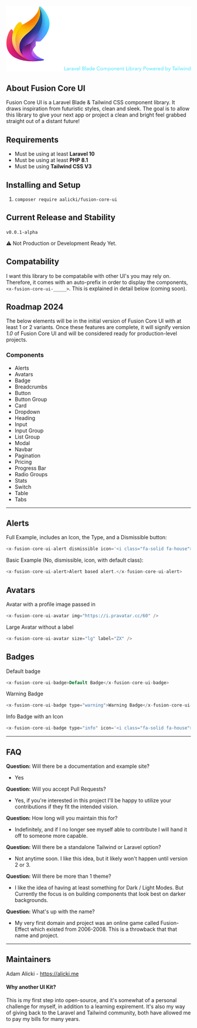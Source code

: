 <img src="fusion-core-ui-logo.png">

## About Fusion Core UI
Fusion Core UI is a Laravel Blade & Tailwind CSS component library. It draws inspiration from
futuristic styles, clean and sleek. The goal is to allow this library to give your next app or project
a clean and bright feel grabbed straight out of a distant future!

## Requirements
* Must be using at least **Laravel 10**
* Must be using at least **PHP 8.1**
* Must be using **Tailwind CSS V3**

## Installing and Setup

1. `composer require aalicki/fusion-core-ui`

## Current Release and Stability
`v0.0.1-alpha`

⚠️ Not Production or Development Ready Yet.

## Compatability
I want this library to be compatabile with other UI's you may rely on. Therefore, it comes with
an auto-prefix in order to display the components, `<x-fusion-core-ui-_____>`. This is explained in detail below (coming soon).

## Roadmap 2024

The below elements will be in the initial version of Fusion Core UI with at least 1 or 2 variants.
Once these features are complete, it will signify version *1.0* of Fusion Core UI and will be considered
ready for production-level projects.

### Components

- Alerts 
- Avatars
- Badge
- Breadcrumbs
- Button
- Button Group
- Card
- Dropdown
- Heading
- Input
- Input Group
- List Group
- Modal
- Navbar
- Pagination
- Pricing
- Progress Bar
- Radio Groups
- Stats
- Switch
- Table
- Tabs
---

## Alerts

Full Example, includes an Icon, the Type, and a Dismissible button:

```php
<x-fusion-core-ui-alert dismissible icon='<i class="fa-solid fa-house"></i>' type="info">Fusion Core UI Default Alert.</x-fusion-core-ui-alert>
```

Basic Example (No, dismissible, icon, with default class):

```php
<x-fusion-core-ui-alert>Alert based alert.</x-fusion-core-ui-alert>
```

## Avatars

Avatar with a profile image passed in

```php
<x-fusion-core-ui-avatar img="https://i.pravatar.cc/60" />
```

Large Avatar without a label

```php
<x-fusion-core-ui-avatar size="lg" label="ZX" />
```

## Badges

Default badge

```php
<x-fusion-core-ui-badge>Default Badge</x-fusion-core-ui-badge>
```

Warning Badge

```php
<x-fusion-core-ui-badge type="warning">Warning Badge</x-fusion-core-ui-badge>
```

Info Badge with an Icon

```php
<x-fusion-core-ui-badge type="info" icon='<i class="fa-solid fa-house"></i>'>Warning Badge</x-fusion-core-ui-badge>
```

---

## FAQ

**Question:** Will there be a documentation and example site?
- Yes

**Question:** Will you accept Pull Requests? 
- Yes, if you're interested in this project I'll be happy to utilize your contributions if they fit the intended vision.

**Question:** How long will you maintain this for?
- Indefinitely, and if I no longer see myself able to contribute I will hand it off to someone more capable.

**Question:** Will there be a standalone Tailwind or Laravel option?
- Not anytime soon. I like this idea, but it likely won't happen until version 2 or 3.

**Question:** Will there be more than 1 theme?
- I like the idea of having at least something for Dark / Light Modes. But Currently the focus is on building components that look best on darker backgrounds.

**Question:** What's up with the name?
- My very first domain and project was an online game called Fusion-Effect which existed from 2006-2008. This is a throwback that that name and project.
---

## Maintainers
Adam Alicki - https://alicki.me

#### Why another UI Kit?
This is my first step into open-source, and it's somewhat of a personal challenge for myself,
in addition to a learning expirement. It's also my way of giving back to the Laravel and
Tailwind community, both have allowed me to pay my bills for many years.
